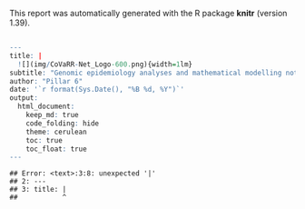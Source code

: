 



This report was automatically generated with the R package **knitr**
(version 1.39).


```r

---
title: |
  ![](img/CoVaRR-Net_Logo-600.png){width=1lm}  
subtitle: "Genomic epidemiology analyses and mathematical modelling notebook"
author: "Pillar 6"
date: '`r format(Sys.Date(), "%B %d, %Y")`'
output:
  html_document:
    keep_md: true
    code_folding: hide
    theme: cerulean
    toc: true
    toc_float: true
---
```

```
## Error: <text>:3:8: unexpected '|'
## 2: ---
## 3: title: |
##           ^
```






























































